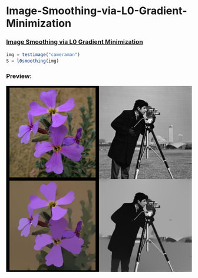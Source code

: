 # Image-Smoothing-via-L0-Gradient-Minimization

### [Image Smoothing via L0 Gradient Minimization](http://www.cse.cuhk.edu.hk/leojia/projects/L0smoothing/index.html)
```julia
img = testimage("cameraman")
S = l0smoothing(img)
```
### Preview:

![preview](./result.png)